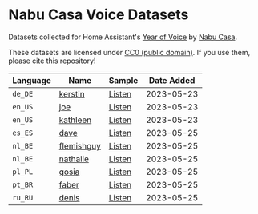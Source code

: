 # Nabu Casa Voice Datasets

Datasets collected for Home Assistant's [Year of Voice](https://www.home-assistant.io/blog/2022/12/20/year-of-voice/) by [Nabu Casa](https://www.nabucasa.com/).

These datasets are licensed under [CC0 (public domain)](https://creativecommons.org/publicdomain/zero/1.0/). If you use them, please cite this repository!


| Language | Name                                                                                     | Sample                             | Date Added |
|----------|------------------------------------------------------------------------------------------|------------------------------------|------------|
| `de_DE`  | [kerstin](https://github.com/NabuCasa/voice-datasets/releases/download/v1.0.0/de_DE-kerstin.zip) | [Listen](https://github.com/NabuCasa/voice-datasets/raw/master/de_DE/kerstin/de_rhasspy-0004.mp3) | 2023-05-23 |
| `en_US`  | [joe](https://github.com/NabuCasa/voice-datasets/releases/download/v1.0.0/en_US-joe.zip) | [Listen](https://github.com/NabuCasa/voice-datasets/raw/master/en_US/joe/0000000001.mp3) | 2023-05-23 |
| `en_US`  | [kathleen](https://github.com/NabuCasa/voice-datasets/releases/download/v1.0.0/en_US-kathleen.zip) | [Listen](https://github.com/NabuCasa/voice-datasets/raw/master/en_US/kathleen/arctic_a0001_1592748574.mp3) | 2023-05-23 |
| `es_ES`  | [dave](https://github.com/NabuCasa/voice-datasets/releases/download/v1.0.0/es_ES-dave.zip) | [Listen](https://github.com/NabuCasa/voice-datasets/raw/master/es_ES/dave/0000000001.mp3) | 2023-05-25 |
| `nl_BE`  | [flemishguy](https://github.com/NabuCasa/voice-datasets/releases/download/v1.0.0/nl_BE-flemishguy.zip) | [Listen](https://github.com/NabuCasa/voice-datasets/raw/master/nl_BE/flemishguy/nl_rhasspy_1_1602428220.mp3) | 2023-05-25 |
| `nl_BE`  | [nathalie](https://github.com/NabuCasa/voice-datasets/releases/download/v1.0.0/nl_BE-nathalie.zip) | [Listen](https://github.com/NabuCasa/voice-datasets/raw/master/nl_BE/nathalie/nl_rhasspy_1.mp3) | 2023-05-25 |
| `pl_PL`  | [gosia](https://github.com/NabuCasa/voice-datasets/releases/download/v1.0.0/pl_PL-gosia.zip) | [Listen](https://github.com/NabuCasa/voice-datasets/raw/master/pl_PL/gosia/0000000001.mp3) | 2023-05-25 |
| `pt_BR`  | [faber](https://github.com/NabuCasa/voice-datasets/releases/download/v1.0.0/pt_BR-faber.zip) | [Listen](https://github.com/NabuCasa/voice-datasets/raw/master/pt_BR/faber/0000000001.mp3) | 2023-05-25 |
| `ru_RU`  | [denis](https://github.com/NabuCasa/voice-datasets/releases/download/v1.0.0/ru_RU-denis.zip) | [Listen](https://github.com/NabuCasa/voice-datasets/raw/master/ru_RU/denis/0000000001.mp3) | 2023-05-25 |
